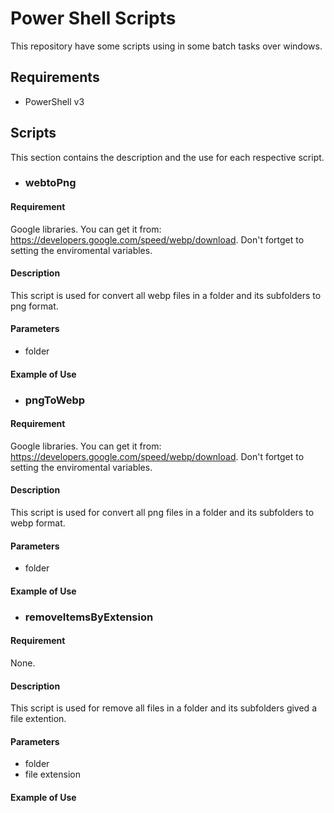 # Power Shell Scripts
This repository have some scripts using in some batch tasks over windows.

## Requirements
- PowerShell v3

## Scripts
This section contains the description and the use for each respective script.

- ### webtoPng
#### Requirement
Google libraries. You can get it from: https://developers.google.com/speed/webp/download. Don't fortget to setting the enviromental variables.
#### Description
This script is used for convert all webp files in a folder and its subfolders to png format.
#### Parameters
- folder
#### Example of Use

- ### pngToWebp
#### Requirement
Google libraries. You can get it from: https://developers.google.com/speed/webp/download. Don't fortget to setting the enviromental variables.
#### Description
This script is used for convert all png files in a folder and its subfolders to webp format.
#### Parameters
- folder
#### Example of Use

- ### removeItemsByExtension
#### Requirement
None.
#### Description
This script is used for remove all files in a folder and its subfolders gived a file extention.
#### Parameters
- folder
- file extension
#### Example of Use
